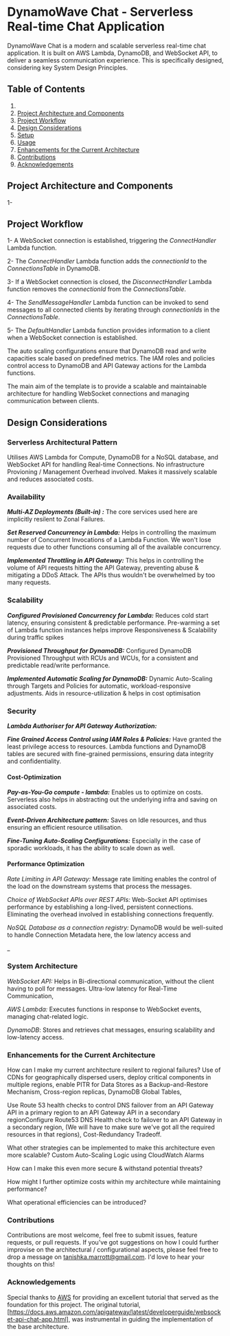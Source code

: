 # DynamoWave Chat - Serverless Real-time Chat Application  

DynamoWave Chat is a modern and scalable serverless real-time chat application. It is built on AWS Lambda, DynamoDB, and WebSocket API, to deliver a seamless communication experience. This is specifically designed, considering key System Design Principles.

## Table of Contents
1. 
2. [Project Architecture and Components](#project-architecture-and-components)
3. [Project Workflow](#project-workflow)
4. [Design Considerations](#design-considerations)
5. [Setup](#setup)
6. [Usage](#usage)
7. [Enhancements for the Current Architecture](#enhancements-for-the-current-architecture)
8. [Contributions](#contributions)
9. [Acknowledgements](#acknowledgements)


## Project Architecture and Components
1- 
## Project Workflow

1- A WebSocket connection is established, triggering the _ConnectHandler_ Lambda function.

2- The _ConnectHandler_ Lambda function adds the _connectionId_ to the _ConnectionsTable_ in DynamoDB.

3- If a WebSocket connection is closed, the _DisconnectHandler_ Lambda function removes the _connectionId_ from the _ConnectionsTable_.

4- The _SendMessageHandler_ Lambda function can be invoked to send messages to all connected clients by iterating through _connectionIds_ in the _ConnectionsTable_.

5- The _DefaultHandler_ Lambda function provides information to a client when a WebSocket connection is established.

The auto scaling configurations ensure that DynamoDB read and write capacities scale based on predefined metrics.
The IAM roles and policies control access to DynamoDB and API Gateway actions for the Lambda functions.

The main aim of the template is to provide a scalable and maintainable architecture for handling WebSocket connections and managing communication between clients.




## Design Considerations

### Serverless Architectural Pattern

Utilises AWS Lambda for Compute, DynamoDB for a NoSQL database, and WebSocket API for handling Real-time Connections. No infrastructure Provioning / Management Overhead involved. Makes it massively scalable and reduces associated costs.

### Availability 

_**Multi-AZ Deployments (Built-in) :**_
The core services used here are implicitly resilent to Zonal Failures.

_**Set Reserved Concurrency in Lambda:**_ 
Helps in controlling the maximum number of Concurrent Invocations of a Lambda Function. We won't lose requests due to other functions consuming all of the available concurrency.

_**Implemented Throttling in API Gateway:**_ This helps in controlling the volume of API requests hitting the API Gateway, preventing abuse & mitigating a DDoS Attack. The APIs thus wouldn't be overwhelmed by too many requests.

### Scalability 

_**Configured Provisioned Concurrency for Lambda:**_ Reduces cold start latency, ensuring consistent & predictable performance. Pre-warming a set of Lambda function instances helps improve Responsiveness & Scalability during traffic spikes

_**Provisioned Throughput for DynamoDB:**_ Configured DynamoDB Provisioned Throughput with RCUs and WCUs, for a consistent and predictable read/write performance.

 _**Implemented Automatic Scaling for DynamoDB:**_ Dynamic Auto-Scaling through Targets and Policies for automatic, workload-responsive adjustments. Aids in resource-utilization & helps in cost optimisation


### Security 

_**Lambda Authoriser for API Gateway Authorization:**_  

_**Fine Grained Access Control using IAM Roles & Policies:**_ Have granted the least privilege access to resources. Lambda functions and DynamoDB tables are secured with fine-grained permissions, ensuring data integrity and confidentiality.

#### Cost-Optimization 

**_Pay-as-You-Go compute - lambda:_** Enables us to optimize on costs. Serverless also helps in abstracting out the underlying infra and saving on associated costs.

**_Event-Driven Architecture pattern:_** Saves on Idle resources, and thus ensuring an efficient resource utilisation.

**_Fine-Tuning Auto-Scaling Configurations:_** Especially in the case of sporadic workloads, it has the ability to scale down as well. 


#### Performance Optimization 

_Rate Limiting in API Gateway:_ Message rate limiting enables the control of the load on the downstream systems that process the messages.

_Choice of WebSocket APIs over REST APIs:_ Web-Socket API optimises performance by establishing a long-lived, persistent connections. Eliminating the overhead involved in establishing connections frequently.  

_NoSQL Database as a connection registry:_  DynamoDB would be well-suited to handle Connection Metadata here, the low latency access and 

_

### System Architecture

_WebSocket API:_ Helps in Bi-directional communication, without the client having to poll for messages. Ultra-low latency for Real-Time Communication, 

_AWS Lambda:_ Executes functions in response to WebSocket events, managing chat-related logic.

_DynamoDB_: Stores and retrieves chat messages, ensuring scalability and low-latency access.

### Enhancements for the Current Architecture

How can I make my current architecture resilent to regional failures? 
Use of CDNs for geographically dispersed users, deploy critical components in multiple regions, enable PITR for Data Stores as a Backup-and-Restore Mechanism, Cross-region replicas, DynamoDB Global Tables, 

Use Route 53 health checks to control DNS failover from an API Gateway API in a primary region to an API Gateway API in a secondary regionConfigure Route53 DNS Health check to failover to an API Gateway in a secondary region, (We will have to make sure we've got all the required resources in that regions), Cost-Redundancy Tradeoff.

What other strategies can be implemented to make this architecture even more scalable?
Custom Auto-Scaling Logic using CloudWatch Alarms

How can I make this even more secure & withstand potential threats?

How might I further optimize costs within my architecture while maintaining performance?

What operational efficiencies can be introduced?


### Contributions 
Contributions are most welcome, feel free to submit issues, feature requests, or pull requests. 
If you've got  suggestions on how I could further improvise on the architectural / configurational aspects, please feel free to drop a message on tanishka.marrott@gmail.com. I'd love to hear your thoughts on this!

### Acknowledgements
Special thanks to [AWS](https://aws.amazon.com/) for providing an excellent tutorial that served as the foundation for this project. The original tutorial, [https://docs.aws.amazon.com/apigateway/latest/developerguide/websocket-api-chat-app.html], was instrumental in guiding the implementation of the base architecture.


